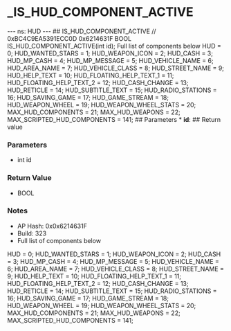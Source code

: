 # _IS_HUD_COMPONENT_ACTIVE

--- ns: HUD --- ## IS_HUD_COMPONENT_ACTIVE  // 0xBC4C9EA5391ECC0D 0x6214631F BOOL IS_HUD_COMPONENT_ACTIVE(int id);  Full list of components below HUD = 0; HUD_WANTED_STARS = 1; HUD_WEAPON_ICON = 2; HUD_CASH = 3; HUD_MP_CASH = 4; HUD_MP_MESSAGE = 5; HUD_VEHICLE_NAME = 6; HUD_AREA_NAME = 7; HUD_VEHICLE_CLASS = 8; HUD_STREET_NAME = 9; HUD_HELP_TEXT = 10; HUD_FLOATING_HELP_TEXT_1 = 11; HUD_FLOATING_HELP_TEXT_2 = 12; HUD_CASH_CHANGE = 13; HUD_RETICLE = 14; HUD_SUBTITLE_TEXT = 15; HUD_RADIO_STATIONS = 16; HUD_SAVING_GAME = 17; HUD_GAME_STREAM = 18; HUD_WEAPON_WHEEL = 19; HUD_WEAPON_WHEEL_STATS = 20; MAX_HUD_COMPONENTS = 21; MAX_HUD_WEAPONS = 22; MAX_SCRIPTED_HUD_COMPONENTS = 141;  ## Parameters * **id**:  ## Return value

### Parameters
* int id

### Return Value
* BOOL

### Notes
* AP Hash: 0x0x6214631F
* Build: 323
* Full list of components below

HUD = 0;
HUD_WANTED_STARS = 1;
HUD_WEAPON_ICON = 2;
HUD_CASH = 3;
HUD_MP_CASH = 4;
HUD_MP_MESSAGE = 5;
HUD_VEHICLE_NAME = 6;
HUD_AREA_NAME = 7;
HUD_VEHICLE_CLASS = 8;
HUD_STREET_NAME = 9;
HUD_HELP_TEXT = 10;
HUD_FLOATING_HELP_TEXT_1 = 11;
HUD_FLOATING_HELP_TEXT_2 = 12;
HUD_CASH_CHANGE = 13;
HUD_RETICLE = 14;
HUD_SUBTITLE_TEXT = 15;
HUD_RADIO_STATIONS = 16;
HUD_SAVING_GAME = 17;
HUD_GAME_STREAM = 18;
HUD_WEAPON_WHEEL = 19;
HUD_WEAPON_WHEEL_STATS = 20;
MAX_HUD_COMPONENTS = 21;
MAX_HUD_WEAPONS = 22;
MAX_SCRIPTED_HUD_COMPONENTS = 141;

